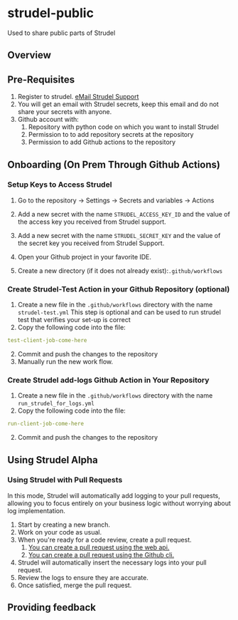 # strudel-public
Used to share public parts of Strudel 
## Overview 

## Pre-Requisites
1. Register to strudel. <a href="mailto:support@strudel-ai.com?subject=Hello%20World&amp;body=put%20body%20">eMail Strudel Support</a>
3. You will get an email with Strudel secrets, keep this email and do not share your secrets with anyone.
4. Github account with: 
   1. Repository with python code on which you want to install Strudel 
   2. Permission to  to add repository secrets at the repository
   3. Permission to add Github actions  to the repository


## Onboarding  (On Prem Through Github Actions)
### Setup Keys to Access Strudel
1. Go to the repository &rarr; Settings &rarr; Secrets and variables  &rarr; Actions 
1. Add a new secret with the name `STRUDEL_ACCESS_KEY_ID` and the value 
   of the access key you received from Strudel support. 
1. Add a new secret with the name `STRUDEL_SECRET_KEY` and the value of the 
   secret key you received from Strudel Support. 

2. Open your Github project in your favorite IDE.
2. Create a new directory (if it does not already exist):`.github/workflows`

### Create Strudel-Test Action in your Github Repository (optional)

1. Create a new file in the `.github/workflows` directory with the name `strudel-test.yml`
This step is optional and can be used to run strudel test 
that verifies your set-up is correct 
2. Copy the following code into the file:
```yaml
test-client-job-come-here
```
2. Commit and push the changes to the repository
3. Manually run the new work flow. 

### Create Strudel add-logs Github Action in Your Repository
1. Create a new file in the `.github/workflows` directory with the name `run_strudel_for_logs.yml`
2. Copy the following code into the file:
```yaml
run-client-job-come-here
```
2. Commit and push the changes to the repository

## Using Strudel Alpha
### Using Strudel with Pull Requests
In this mode, Strudel will automatically add logging to your pull requests, 
allowing you to focus entirely on your business logic without worrying about log implementation.

1. Start by creating a new branch.
2. Work on your code as usual.
3. When you're ready for a code review, create a pull request. 
   1. [You can create a pull request using the web api.](https://docs.github.com/en/pull-requests/collaborating-with-pull-requests/proposing-changes-to-your-work-with-pull-requests/creating-a-pull-request?tool=webui) 
   1. [You can create a pull request using the Github cli.](https://docs.github.com/en/pull-requests/collaborating-with-pull-requests/proposing-changes-to-your-work-with-pull-requests/creating-a-pull-request?tool=cli#creating-the-pull-request) 
4. Strudel will automatically insert the necessary logs into your pull request.
4. Review the logs to ensure they are accurate.
5. Once satisfied, merge the pull request.
## Providing feedback 
